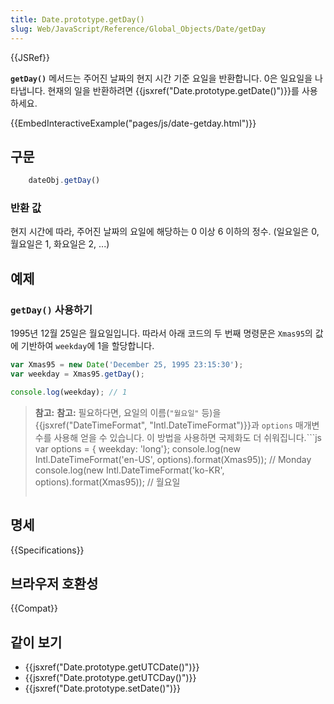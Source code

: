 ```yaml
---
title: Date.prototype.getDay()
slug: Web/JavaScript/Reference/Global_Objects/Date/getDay
---
```


{{JSRef}}

**`getDay()`** 메서드는 주어진 날짜의 현지 시간 기준 요일을 반환합니다. 0은 일요일을 나타냅니다. 현재의 일을 반환하려면 {{jsxref("Date.prototype.getDate()")}}를 사용하세요.

{{EmbedInteractiveExample("pages/js/date-getday.html")}}

## 구문

```js
    dateObj.getDay()
```

### 반환 값

현지 시간에 따라, 주어진 날짜의 요일에 해당하는 0 이상 6 이하의 정수. (일요일은 0, 월요일은 1, 화요일은 2, ...)

## 예제

### `getDay()` 사용하기

1995년 12월 25일은 월요일입니다. 따라서 아래 코드의 두 번째 명령문은 `Xmas95`의 값에 기반하여 `weekday`에 1을 할당합니다.

```js
var Xmas95 = new Date('December 25, 1995 23:15:30');
var weekday = Xmas95.getDay();

console.log(weekday); // 1
```

> **참고:** **참고:** 필요하다면, 요일의 이름(`"월요일"` 등)을 {{jsxref("DateTimeFormat", "Intl.DateTimeFormat")}}과 `options` 매개변수를 사용해 얻을 수 있습니다. 이 방법을 사용하면 국제화도 더 쉬워집니다.```js
> var options = { weekday: 'long'};
> console.log(new Intl.DateTimeFormat('en-US', options).format(Xmas95));
> // Monday
> console.log(new Intl.DateTimeFormat('ko-KR', options).format(Xmas95));
> // 월요일
>
> ```
>
> ```

## 명세

{{Specifications}}

## 브라우저 호환성

{{Compat}}

## 같이 보기

- {{jsxref("Date.prototype.getUTCDate()")}}
- {{jsxref("Date.prototype.getUTCDay()")}}
- {{jsxref("Date.prototype.setDate()")}}
